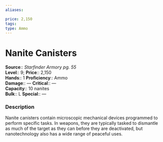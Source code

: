 ```yaml
---
aliases: 

price: 2,150
tags: 
type: Ammo
---
```


# Nanite Canisters

**Source**:: _Starfinder Armory pg. 55_  
**Level**:: 9;
**Price**:: 2,150  
**Hands**:: 1
**Proficiency**:: Ammo  
**Damage**:: —
**Critical**:: —  
**Capacity**:: 10 nanites  
**Bulk**:: L
**Special**:: —

### Description

Nanite canisters contain microscopic mechanical devices programmed to perform specific tasks. In weapons, they are typically tasked to dismantle as much of the target as they can before they are deactivated, but nanotechnology also has a wide range of peaceful uses.
